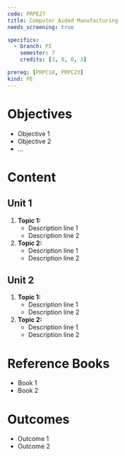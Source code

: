 ```yaml
---
code: PRPE27
title: Computer Aided Manufacturing
needs_screening: true

specifics:
  - branch: PI
    semester: 7
    credits: [3, 0, 0, 3]

prereq: [PRPC18, PRPC23]
kind: PE
---
```


# Objectives

- Objective 1
- Objective 2
- ...

# Content

## Unit 1

1. **Topic 1:**
   - Description line 1
   - Description line 2
2. **Topic 2:**
   - Description line 1
   - Description line 2

## Unit 2

1. **Topic 1:**
   - Description line 1
   - Description line 2
2. **Topic 2:**
   - Description line 1
   - Description line 2

# Reference Books

- Book 1
- Book 2

# Outcomes

- Outcome 1
- Outcome 2
